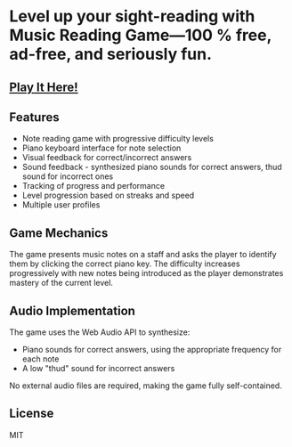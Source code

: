 # Level up your sight-reading with Music Reading Game—100 % free, ad-free, and seriously fun.

## [Play It Here!](https://kailuowang.github.io/MusicReadingGames/)

## Features

* Note reading game with progressive difficulty levels
* Piano keyboard interface for note selection
* Visual feedback for correct/incorrect answers
* Sound feedback - synthesized piano sounds for correct answers, thud sound for incorrect ones
* Tracking of progress and performance
* Level progression based on streaks and speed
* Multiple user profiles

## Game Mechanics

The game presents music notes on a staff and asks the player to identify them by clicking the correct piano key. The difficulty increases progressively with new notes being introduced as the player demonstrates mastery of the current level.

## Audio Implementation

The game uses the Web Audio API to synthesize:
- Piano sounds for correct answers, using the appropriate frequency for each note
- A low "thud" sound for incorrect answers

No external audio files are required, making the game fully self-contained.

## License

MIT 
